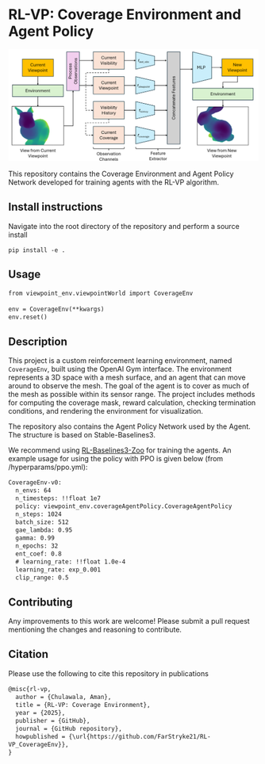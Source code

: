 # RL-VP: Coverage Environment and Agent Policy
![Alt Text](/media/architecture.png)

This repository contains the Coverage Environment and Agent Policy Network developed for training agents with the RL-VP algorithm. 

## Install instructions

Navigate into the root directory of the repository and perform a source install

```
pip install -e .
```

## Usage

```
from viewpoint_env.viewpointWorld import CoverageEnv

env = CoverageEnv(**kwargs)
env.reset()
```


## Description

This project is a custom reinforcement learning environment, named `CoverageEnv`, built using the OpenAI Gym interface. The environment represents a 3D space with a mesh surface, and an agent that can move around to observe the mesh. The goal of the agent is to cover as much of the mesh as possible within its sensor range. The project includes methods for computing the coverage mask, reward calculation, checking termination conditions, and rendering the environment for visualization.

The repository also contains the Agent Policy Network used by the Agent. The structure is based on Stable-Baselines3.

We recommend using [RL-Baselines3-Zoo](https://github.com/DLR-RM/rl-baselines3-zoo) for training the agents. An example usage for using the policy with PPO is given below (from /hyperparams/ppo.yml):

```
CoverageEnv-v0:
  n_envs: 64
  n_timesteps: !!float 1e7
  policy: viewpoint_env.coverageAgentPolicy.CoverageAgentPolicy
  n_steps: 1024
  batch_size: 512
  gae_lambda: 0.95
  gamma: 0.99
  n_epochs: 32
  ent_coef: 0.8
  # learning_rate: !!float 1.0e-4
  learning_rate: exp_0.001
  clip_range: 0.5
```

## Contributing
Any improvements to this work are welcome! Please submit a pull request mentioning the changes and reasoning to contribute.

## Citation
Please use the following to cite this repository in publications

```
@misc{rl-vp,
  author = {Chulawala, Aman},
  title = {RL-VP: Coverage Environment},
  year = {2025},
  publisher = {GitHub},
  journal = {GitHub repository},
  howpublished = {\url{https://github.com/FarStryke21/RL-VP_CoverageEnv}},
}
```